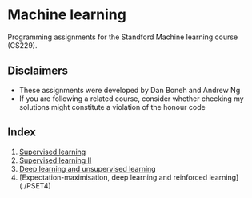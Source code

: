 # Machine learning
Programming assignments for the Standford Machine learning course (CS229).

## Disclaimers
- These assignments were developed by Dan Boneh and Andrew Ng
- If you are following a related course, consider whether checking my solutions might constitute a violation of the honour code

## Index
1. [Supervised learning](./PSET1)
2. [Supervised learning II](./PSET2)
3. [Deep learning and unsupervised learning](./PSET3)
4. [Expectation-maximisation, deep learning and reinforced learning] (./PSET4)
